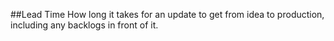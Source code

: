 ##Lead Time
How long it takes for an update to get from idea to production, including any backlogs in front of it.